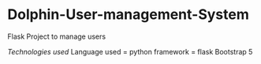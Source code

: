 # Dolphin-User-management-System

Flask Project to manage users

_Technologies used_
Language used = python
framework = flask
Bootstrap 5
